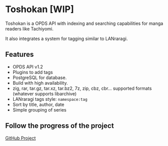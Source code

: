 # Toshokan \[WIP\]

Toshokan is a OPDS API with indexing and searching capabilities for manga readers like Tachiyomi.

It also integrates a system for tagging similar to LANraragi.

## Features

- OPDS API v1.2
- Plugins to add tags
- PostgreSQL for database.
- Build with high availability.
- zig, rar, tar.gz, tar.xz, tar.bz2, 7z, zip, cbz, cbr... supported formats (whatever supports libarchive)
- LANraragi tags style: `namespace:tag`
- Sort by title, author, date
- Simple grouping of series

## Follow the progress of the project

[GitHub Project](https://github.com/users/Darkness4/projects/2)
